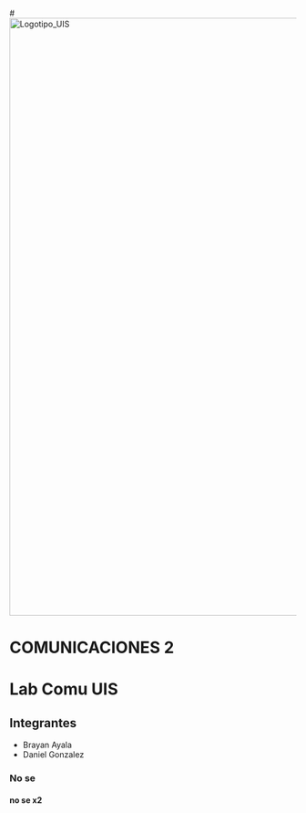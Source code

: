 #<img width="1000" height="1048" alt="Logotipo_UIS" src="https://github.com/user-attachments/assets/8988a266-81fd-47d7-b9c8-4653d853be25" />

# COMUNICACIONES 2 

# Lab Comu UIS

## Integrantes

- Brayan Ayala
- Daniel Gonzalez

### No se

#### no se x2
